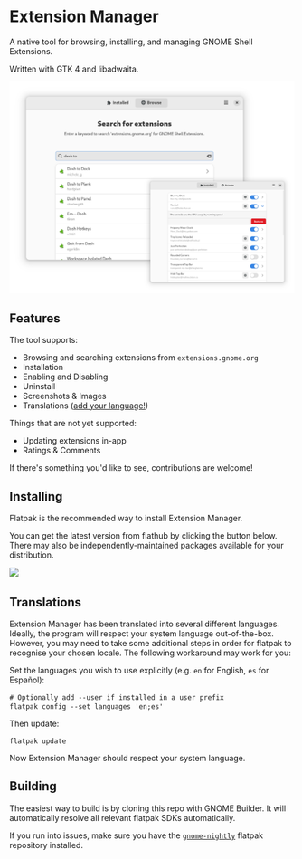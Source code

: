 # Extension Manager
A native tool for browsing, installing, and managing GNOME Shell Extensions.

Written with GTK 4 and libadwaita.

![Screenshot of the main GUI](data/screenshot-combined.png)

## Features
The tool supports:
 - Browsing and searching extensions from `extensions.gnome.org`
 - Installation
 - Enabling and Disabling
 - Uninstall
 - Screenshots &amp; Images
 - Translations ([add your language!](https://github.com/mjakeman/extension-manager/issues/27))
 
Things that are not yet supported:
 - Updating extensions in-app
 - Ratings &amp; Comments

If there's something you'd like to see, contributions are welcome!

## Installing
Flatpak is the recommended way to install Extension Manager. 

You can get the latest version from flathub by clicking the button below. There
may also be independently-maintained packages available for your distribution.

<a href="https://flathub.org/apps/details/com.mattjakeman.ExtensionManager">
<img src="https://flathub.org/assets/badges/flathub-badge-i-en.png" width="190px" />
</a>

## Translations
Extension Manager has been translated into several different languages. Ideally, the
program will respect your system language out-of-the-box. However, you may need to take
some additional steps in order for flatpak to recognise your chosen locale. The
following workaround may work for you:

Set the languages you wish to use explicitly (e.g. `en` for English, `es` for Español):
```
# Optionally add --user if installed in a user prefix
flatpak config --set languages 'en;es'
```

Then update:
```
flatpak update
```

Now Extension Manager should respect your system language.

## Building
The easiest way to build is by cloning this repo with GNOME Builder. It
will automatically resolve all relevant flatpak SDKs automatically.

If you run into issues, make sure you have the [`gnome-nightly`](https://wiki.gnome.org/Apps/Nightly)
flatpak repository installed.
